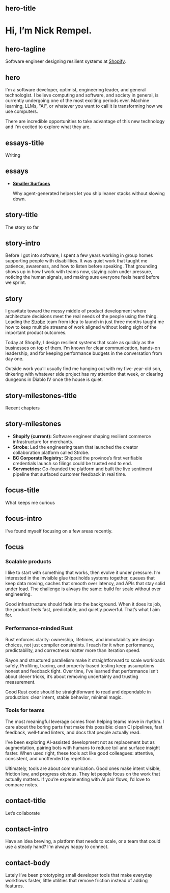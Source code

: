## hero-title
# Hi, I’m Nick Rempel.

## hero-tagline
 Software engineer designing resilient systems at [Shopify](https://shopify.com).

## hero
I'm a software developer, optimist, engineering leader, and general technologist. I believe computing and software, and society in general, is currently undergoing one of the most exciting periods ever. Machine learning, LLMs, "AI", or whatever you want to call it is transforming how we use computers.

There are incredible opportunities to take advantage of this new technology and I'm excited to explore what they are.

## essays-title
Writing

## essays
- **[Smaller Surfaces](smaller-surfaces.html)**

  Why agent-generated helpers let you ship leaner stacks without slowing down.

## story-title
The story so far

## story-intro
Before I got into software, I spent a few years working in group homes supporting people with disabilities. It was quiet work that taught me patience, awareness, and how to listen before speaking. That grounding shows up in how I work with teams now, staying calm under pressure, noticing the human signals, and making sure everyone feels heard before we sprint.

## story
I gravitate toward the messy middle of product development where architecture decisions meet the real needs of the people using the thing. Leading the [Strobe](https://strobe.app) team from idea to launch in just three months taught me how to keep multiple streams of work aligned without losing sight of the important product outcomes.

Today at Shopify, I design resilient systems that scale as quickly as the businesses on top of them. I’m known for clear communication, hands-on leadership, and for keeping performance budgets in the conversation from day one.

Outside work you’ll usually find me hanging out with my five-year-old son, tinkering with whatever side project has my attention that week, or clearing dungeons in Diablo IV once the house is quiet.

## story-milestones-title
Recent chapters

## story-milestones
- **Shopify (current):** Software engineer shaping resilient commerce infrastructure for merchants.
- **Strobe:** Led the engineering team that launched the creator collaboration platform called Strobe.
- **BC Corporate Registry:** Shipped the province’s first verifiable credentials launch so filings could be trusted end to end.
- **Servmetrics:** Co-founded the platform and built the live sentiment pipeline that surfaced customer feedback in real time.


## focus-title
What keeps me curious

## focus-intro
I've found myself focusing on a few areas recently.

## focus
### Scalable products
I like to start with something that works, then evolve it under pressure. I’m interested in the invisible glue that holds systems together, queues that keep data moving, caches that smooth over latency, and APIs that stay solid under load. The challenge is always the same: build for scale without over engineering.

Good infrastructure should fade into the background. When it does its job, the product feels fast, predictable, and quietly powerful. That’s what I aim for.

### Performance-minded Rust
Rust enforces clarity: ownership, lifetimes, and immutability are design choices, not just compiler constraints. I reach for it when performance, predictability, and correctness matter more than iteration speed.

Rayon and structured parallelism make it straightforward to scale workloads safely. Profiling, tracing, and property-based testing keep assumptions honest and feedback tight. Over time, I’ve learned that performance isn’t about clever tricks, it’s about removing uncertainty and trusting measurement.

Good Rust code should be straightforward to read and dependable in production: clear intent, stable behavior, minimal magic.

### Tools for teams
The most meaningful leverage comes from helping teams move in rhythm. I care about the boring parts that make this possible: clean CI pipelines, fast feedback, well-tuned linters, and docs that people actually read.

I’ve been exploring AI-assisted development not as replacement but as augmentation, pairing bots with humans to reduce toil and surface insight faster. When used right, these tools act like good colleagues: attentive, consistent, and unoffended by repetition.

Ultimately, tools are about communication. Good ones make intent visible, friction low, and progress obvious. They let people focus on the work that actually matters. If you’re experimenting with AI pair flows, I’d love to compare notes.

## contact-title
Let’s collaborate

## contact-intro
Have an idea brewing, a platform that needs to scale, or a team that could use a steady hand? I’m always happy to connect.

## contact-body
Lately I’ve been prototyping small developer tools that make everyday workflows faster, little utilities that remove friction instead of adding features.
